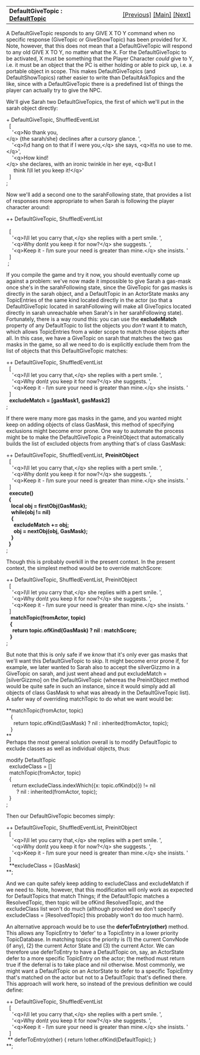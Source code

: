 <table width="100%" data-border="0" data-cellspacing="0"
data-cellpadding="3" data-bgcolor="#C0C0C0">
<colgroup>
<col style="width: 50%" />
<col style="width: 50%" />
</colgroup>
<tbody>
<tr>
<td style="text-align: left;"><strong>DefaultGiveTopic : <a
href="defaulttopics-overview.htm">DefaultTopic</a><br />
</strong></td>
<td style="text-align: right;"><a
href="defaultasktelltopic.htm">[Previous]</a> <a
href="generalintroduction.htm">[Main]</a> <a
href="defaultshowtopic.htm">[Next]</a></td>
</tr>
</tbody>
</table>

  
A DefaultGiveTopic responds to any GIVE X TO Y command when no specific
response (GiveTopic or GiveShowTopic) has been provided for X. Note,
however, that this does not mean that a DefaultGiveTopic will respond to
any old GIVE X TO Y, no matter what the X. For the DefaultGiveTopic to
be activated, X must be something that the Player Character *could* give
to Y, i.e. it must be an object that the PC is either holding or able to
pick up, i.e. a portable object in scope. This makes DefaultGiveTopics
(and DefaultShowTopics) rather easier to write than DefaultAskTopics and
the like, since with a DefaultGiveTopic there is a predefined list of
things the player can actually try to give the NPC.  
  
We'll give Sarah two DefaultGiveTopics, the first of which we'll put in
the sarah object directly:  
  
+ DefaultGiveTopic, ShuffledEventList    
  \[  
    '\<q\>No thank you,\</q\> {the sarah/she} declines after a cursory glance. ',     
    '\<q\>I\\d hang on to that if I were you,\</q\> she says, \<q\>it\\s no use to me.\</q\>',  
    '\<q\>How kind!\</q\> she declares, with an ironic twinkle in her eye, \<q\>But I  
     think I\\ll let you keep it!\</q\>'  
  \]  
;  
  
Now we'll add a second one to the sarahFollowing state, that provides a
list of responses more appropriate to when Sarah is following the player
character around:  
  
++ DefaultGiveTopic, ShuffledEventList  
    
  \[  
    '\<q\>I\\ll let you carry that,\</q\> she replies with a pert smile. ',  
    '\<q\>Why don\\t you keep it for now?\</q\> she suggests. ',  
    '\<q\>Keep it - I\\m sure your need is greater than mine.\</q\> she insists. '    
  \]  
 ;  
  
If you compile the game and try it now, you should eventually come up
against a problem: we've now made it impossible to give Sarah a gas-mask
once she's in the sarahFollowing state, since the GiveTopic for gas
masks is directly in the sarah object, and a DefaultTopic in an
ActorState masks any TopicEntries of the same kind located directly in
the actor (so that a DefaultGiveTopic located in sarahFollowing will
make all GiveTopics located directly in sarah unreachable when Sarah's
in her sarahFollowing state). Fortunately, there is a way round this:
you can use the **excludeMatch** property of any DefaultTopic to list
the objects you *don't* want it to match, which allows TopicEntries from
a wider scope to match those objects after all. In this case, we have a
GiveTopic on sarah that matches the two gas masks in the game, so all we
need to do is explicitly exclude them from the list of objects that this
DefaultGiveTopic matches:  
  
  
++ DefaultGiveTopic, ShuffledEventList    
  \[  
    '\<q\>I\\ll let you carry that,\</q\> she replies with a pert smile. ',  
    '\<q\>Why don\\t you keep it for now?\</q\> she suggests. ',  
    '\<q\>Keep it - I\\m sure your need is greater than mine.\</q\> she insists. '    
  \]  
  **excludeMatch = \[gasMask1, gasMask2\]**  
;  
  
If there were many more gas masks in the game, and you wanted might keep
on adding objects of class GasMask, this method of specifying exclusions
might become error prone. One way to automate the process might be to
make the DefaultGiveTopic a PreinitObject that automatically builds the
list of excluded objects from anything that's of class GasMask:  
  
++ DefaultGiveTopic, ShuffledEventList, **PreinitObject**    
  \[  
    '\<q\>I\\ll let you carry that,\</q\> she replies with a pert smile. ',  
    '\<q\>Why don\\t you keep it for now?\</q\> she suggests. ',  
    '\<q\>Keep it - I\\m sure your need is greater than mine.\</q\> she insists. '    
  \]  
  **execute()  
  {  
    local obj = firstObj(GasMask);  
    while(obj != nil)  
    {  
      excludeMatch += obj;  
      obj = nextObj(obj, GasMask);  
    }  
  }**  
;  
  
Though this is probably overkill in the present context. In the present
context, the simplest method would be to override matchScore:  
  
++ DefaultGiveTopic, ShuffledEventList, PreinitObject    
  \[  
    '\<q\>I\\ll let you carry that,\</q\> she replies with a pert smile. ',  
    '\<q\>Why don\\t you keep it for now?\</q\> she suggests. ',  
    '\<q\>Keep it - I\\m sure your need is greater than mine.\</q\> she insists. '    
  \]  
   **matchTopic(fromActor, topic)  
   {  
     return topic.ofKind(GasMask) ? nil : matchScore;  
   }**  
;  
  
But note that this is only safe if we *know* that it's only ever gas
masks that we'll want this DefaultGiveTopic to skip. It might become
error prone if, for example, we later wanted to Sarah also to accept the
silverGizzmo in a GiveTopic on sarah, and just went ahead and put
excludeMatch = \[silverGizzmo\] on the DefaultGiveTopic (whereas the
PreinitObject method would be quite safe in such an instance, since it
would simply add all objects of class GasMask to what was already in the
DefaultGiveTopic list). A safer way of overriding matchTopic to do what
we want would be:  
  
**matchTopic(fromActor, topic)  
   {  
     return topic.ofKind(GasMask) ? nil : inherited(fromActor, topic);  
   }  
**  
Perhaps the most general solution overall is to modify DefaultTopic to
exclude classes as well as individual objects, thus:  
  
modify DefaultTopic  
  excludeClass = \[\]  
  matchTopic(fromActor, topic)  
  {  
    return excludeClass.indexWhich({x: topic.ofKind(x)}) != nil  
       ? nil : inherited(fromActor, topic);  
  }  
;  
  
Then our DefaultGiveTopic becomes simply:  
  
++ DefaultGiveTopic, ShuffledEventList, PreinitObject    
  \[  
    '\<q\>I\\ll let you carry that,\</q\> she replies with a pert smile. ',  
    '\<q\>Why don\\t you keep it for now?\</q\> she suggests. ',  
    '\<q\>Keep it - I\\m sure your need is greater than mine.\</q\> she insists. '    
  \]  
  **excludeClass = \[GasMask\]  
**;  
  
And we can quite safely keep adding to excludeClass and excludeMatch if
we need to. Note, however, that this modification will only work as
expected for DefaultTopics that match Things; if the DefaultTopic
matches a ResolvedTopic, then topic will be ofKind ResolvedTopic, and
the excludeClass list won't do much (although provided we don't specify
excludeClass = \[ResolvedTopic\] this probably won't do too much
harm).  
  
An alternative approach would be to use the **deferToEntry(other)**
method. This allows any TopicEntry to 'defer' to a TopicEntry in a lower
priority TopicDatabase. In matching topics the priority is (1) the
current ConvNode (if any), (2) the current Actor State and (3) the
current Actor. We can therefore use deferToEntry to have a DefaultTopic
on, say, an ActorState defer to a more specific TopicEntry on the actor;
the method must return true if the deferral is to take place and nil
otherwise. Most commonly, we might want a DefaultTopic on an ActorState
to defer to a specific TopicEntry that's matched on the actor but not to
a DefaultTopic that's defined there. This approach will work here, so
instead of the previous definition we could define:  
  
++ DefaultGiveTopic, ShuffledEventList    
  \[  
    '\<q\>I\\ll let you carry that,\</q\> she replies with a pert smile. ',  
    '\<q\>Why don\\t you keep it for now?\</q\> she suggests. ',  
    '\<q\>Keep it - I\\m sure your need is greater than mine.\</q\> she insists. '    
  \]  
 ** deferToEntry(other) { return !other.ofKind(DefaultTopic); }  
**;   
